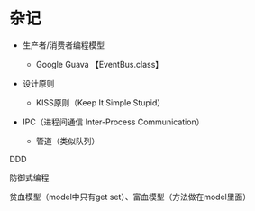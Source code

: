 # 杂记

- 生产者/消费者编程模型
  - Google Guava 【EventBus.class】 



- 设计原则
  - KISS原则（Keep It Simple Stupid）



- IPC（进程间通信 Inter-Process Communication）
  - 管道（类似队列）





DDD

防御式编程

贫血模型（model中只有get set）、富血模型（方法做在model里面）